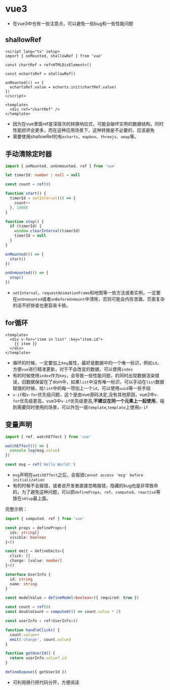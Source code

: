 # vue3

- 在vue3中也有一些注意点，可以避免一些bug和一些性能问题

## shallowRef

```vue
<script lang="ts" setup>
import { onMounted, shallowRef } from 'vue'

const chartRef = ref<HTMLDivElement>()

const echartsRef = shallowRef()

onMounted(() => {
  echartsRef.value = echarts.init(chartRef.value)
})
</script>

<template>
  <div ref="chartRef" />
</template>
```

- 因为在vue里面ref是深层次的转换响应式，可能会破坏实例的数据结构，同时性能损坏会更多，而在这种应用场景下，这种转换是不必要的，应该避免
- 需要使用shallowRef的有`echarts`、`mapbox`、`threejs`、`amap`等。

## 手动清除定时器

```ts
import { onMounted, onUnmounted, ref } from 'vue'

let timerId: number | null = null

const count = ref(0)

function start() {
  timerId = setInterval(() => {
    count++
  }, 1000)
}

function stop() {
  if (timerId) {
    window.clearInterval(timerId)
    timerId = null
  }
}

onMounted(() => {
  start()
})

onUnmounted(() => {
  stop()
})
```

- `setInterval`、`requestAnimationFrame`和地图等一些方法或者实例，一定要在`onUnmounted`或者`onBeforeUnmount`中清除，否则可能会内存泄漏，页面复杂的话不好排查也更容易卡顿。

## for循环

```vue
<template>
  <div v-for="item in list" :key="item.id">
    {{ item }}
  </div>
</template>
```

- 循环的时候，一定要加上`key`属性，最好是数据中的一个唯一标识，例如`id`，方便`vue`进行精准更新，对于不会改变的数据，可以使用`index`
- 有的时候使用`index`作为`key`，会导致一些性能问题，的同时出现数据渲染错误，旧数据保留在了dom中，如果`list`中没有唯一标识，可以手动在`list`数据赋值的时候，给`list`中的每一项加上一个`id`，可以使用`uuid`等一些手段
- `v-if`和`v-for`优先级问题，这个是由vue源码决定,没有其他原因，vue2中`v-for`优先级更高，vue3中`v-if`优先级更高,**不建议在同一个元素上一起使用**，碰到需要同时使用的场景，可以外包一层`template`,`template`上使用`v-if`

## 变量声明

```ts
import { ref, watchEffect } from 'vue'

watchEffect(() => {
  console.log(msg.value)
})

const msg = ref('Hello World!')
```

- `msg`声明在`watchEffect`之后，会报错`Cannot access 'msg' before initialization`
- 有的时候不会报错，或者说开发者直接忽略报错，隐藏的bug也是非常致命的，为了避免这种问题，可以把`defineProps`、`ref`、`computed`、`reactive`等放在`setup`最上面。

完整示例：

```ts
import { computed, ref } from 'vue'

const props = defineProps<{
  ids: string[]
  visible: boolean
}>()

const emit = defineEmits<{
  click: []
  change: [value: number]
}>()

interface UserInfo {
  id: string
  name: string
}

const modelValue = defineModel<boolean>({ required: true })

const count = ref(0)
const doubleCount = computed(() => count.value * 2)

const userInfo = ref<UserInfo>()

function handleClick() {
  count.value++
  emit('change', count.value)
}

function getUserId() {
  return userInfo.value?.id
}

defineExpose({ getUserId })
```

- 可利用换行把代码分开，方便阅读
